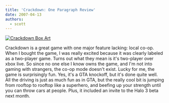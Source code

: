 ```yaml
---
title: 'Crackdown: One Paragraph Review'
date: 2007-04-13
authors:
  - scott
---
```


[![Crackdown Box Art](/images/451979633_f410ab2c48_m.jpg)](http://www.flickr.com/photos/spaceninja/451979633/)

Crackdown is a great game with one major feature lacking: local co-op. When I bought the game, I was really excited because it was clearly labeled as a two-player game. Turns out what they mean is it's two-player over xbox live. So since no one else I know owns the game, and I'm not into gaming with strangers, the co-op mode doesn't exist. Lucky for me, the game is surprisingly fun. Yes, it's a GTA knockoff, but it's done quite well. All the driving is just as much fun as in GTA, but the really cool bit is jumping from rooftop to rooftop like a superhero, and beefing up your strength until you can throw cars at people. Plus, it included an invite to the Halo 3 beta next month.
